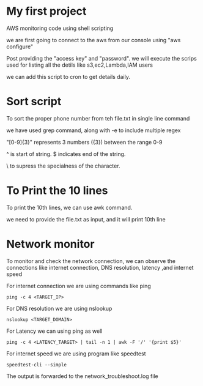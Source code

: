# My first project
AWS monitoring code using shell scripting

we are first going to connect to the aws from our console using
"aws configure"

Post providing the "access key" and "password". we will execute the scrips used for listing all the detils like s3,ec2,Lambda,IAM users

we can add this script to cron to get details daily.

# Sort script

To sort the proper phone number from teh file.txt in single line command

we have used grep command, along with -e to include multiple regex

"[0-9]\{3\}" represents 3 numbers (\{3\}) between the range 0-9

^ is start of string. $ indicates end of the string.

\ to supress the specialness of the character.

# To Print the 10 lines

To print the 10th lines, we can use awk command. 

we need to provide the file.txt as input, and it will print 10th line

# Network monitor

To monitor and check the network connection, we can observe the connections like internet connection, DNS resolution, latency ,and internet speed

For internet connection we are using commands like ping
~~~
ping -c 4 <TARGET_IP>
~~~

For DNS resolution we are using nslookup
~~~
nslookup <TARGET_DOMAIN>
~~~

For Latency we can using ping as well
~~~
ping -c 4 <LATENCY_TARGET> | tail -n 1 | awk -F '/' '{print $5}'
~~~

For internet speed we are using program like speedtest
~~~
speedtest-cli --simple
~~~

The output is forwarded to the network_troubleshoot.log file
